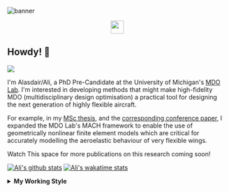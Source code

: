 <!--
# Welcome to Ali's github profile


-->

![banner](https://raw.githubusercontent.com/A-Gray-94/A-Gray-94/main/Images/GitHubProfileBanner.png)
<p align='center'>
<a href="https://www.linkedin.com/in/alasdaircgray/"><img height="30" src="https://github.com/WaylonWalker/WaylonWalker/blob/main/icon/linkedin.png?raw=true"></a>
</p>

## Howdy! 👋

![](https://komarev.com/ghpvc/?username=A-Gray-94&color=blue)

I'm Alasdair/Ali, a PhD Pre-Candidate at the University of Michigan's [MDO Lab](http://mdolab.engin.umich.edu).
I'm interested in developing methods that might make high-fidelity MDO (multidisciplinary design optimisation) a practical tool for designing the next generation of highly flexible aircraft.

For example, in my [MSc thesis](http://resolver.tudelft.nl/uuid:1a6b5001-d213-40d9-bc2c-5e831eda527d), and the [corresponding conference paper](https://www.researchgate.net/publication/348242101_Geometrically_Nonlinear_High-fidelity_Aerostructural_Optimization_for_Highly_Flexible_Wings), I expanded the MDO Lab's MACH framework to enable the use of geometrically nonlinear finite element models which are critical for accurately modelling the aeroelastic behaviour of very flexible wings.

Watch This space for more publications on this research coming soon!

<!--
**A-Gray-94/A-Gray-94** is a ✨ _special_ ✨ repository because its `README.md` (this file) appears on your GitHub profile.

Here are some ideas to get you started:

- 🔭 I’m currently working on ...
- 🌱 I’m currently learning ...
- 👯 I’m looking to collaborate on ...
- 🤔 I’m looking for help with ...
- 💬 Ask me about ...
- 📫 How to reach me: ...
- 😄 Pronouns: ...
- ⚡ Fun fact: ...
-->


[![Ali's github stats](https://github-readme-stats.vercel.app/api?username=A-Gray-94)](https://github.com/anuraghazra/github-readme-stats)
[![Ali's wakatime stats](https://github-readme-stats.vercel.app/api/wakatime?username=ACGray)](https://github.com/anuraghazra/github-readme-stats)


<details>
  <summary>
    <strong>My Working Style</strong>
  </summary>
  
  <!--START_SECTION:waka-->
![Lines of code](https://img.shields.io/badge/From%20Hello%20World%20I%27ve%20Written-4.3%20million%20lines%20of%20code-blue)

**I'm an Early 🐤** 

```text
🌞 Morning    39 commits     █████░░░░░░░░░░░░░░░░░░░░   20.53% 
🌆 Daytime    65 commits     ████████░░░░░░░░░░░░░░░░░   34.21% 
🌃 Evening    78 commits     ██████████░░░░░░░░░░░░░░░   41.05% 
🌙 Night      8 commits      █░░░░░░░░░░░░░░░░░░░░░░░░   4.21%

```
📅 **I'm Most Productive on Friday** 

```text
Monday       31 commits     ████░░░░░░░░░░░░░░░░░░░░░   16.32% 
Tuesday      21 commits     ██░░░░░░░░░░░░░░░░░░░░░░░   11.05% 
Wednesday    30 commits     ████░░░░░░░░░░░░░░░░░░░░░   15.79% 
Thursday     38 commits     █████░░░░░░░░░░░░░░░░░░░░   20.0% 
Friday       46 commits     ██████░░░░░░░░░░░░░░░░░░░   24.21% 
Saturday     11 commits     █░░░░░░░░░░░░░░░░░░░░░░░░   5.79% 
Sunday       13 commits     █░░░░░░░░░░░░░░░░░░░░░░░░   6.84%

```


📊 **This Week I Spent My Time On** 

```text
💬 Programming Languages: 
Python                   15 hrs 14 mins      ███████████████████░░░░░░   77.47% 
Other                    2 hrs 57 mins       ███░░░░░░░░░░░░░░░░░░░░░░   15.03% 
Markdown                 1 hr 14 mins        █░░░░░░░░░░░░░░░░░░░░░░░░   6.31% 
MATLAB                   5 mins              ░░░░░░░░░░░░░░░░░░░░░░░░░   0.43% 
Bash                     3 mins              ░░░░░░░░░░░░░░░░░░░░░░░░░   0.3%

🔥 Editors: 
VS Code                  19 hrs 10 mins      ████████████████████████░   97.41% 
Sublime Text             30 mins             ░░░░░░░░░░░░░░░░░░░░░░░░░   2.59%

🐱‍💻 Projects: 
AE510-FEM                9 hrs 38 mins       ████████████░░░░░░░░░░░░░   49.03% 
AE543-StructDynamics     4 hrs 52 mins       ██████░░░░░░░░░░░░░░░░░░░   24.75% 
FEMpy                    2 hrs 31 mins       ███░░░░░░░░░░░░░░░░░░░░░░   12.83% 
AE588-MDO                1 hr 25 mins        █░░░░░░░░░░░░░░░░░░░░░░░░   7.2% 
pyspline                 29 mins             ░░░░░░░░░░░░░░░░░░░░░░░░░   2.53%

💻 Operating System: 
Linux                    19 hrs 40 mins      █████████████████████████   100.0%

```

**I Mostly Code in Python** 

```text
Python                   7 repos             ████████████░░░░░░░░░░░░░   50.0% 
TeX                      2 repos             ███░░░░░░░░░░░░░░░░░░░░░░   14.29% 
HTML                     1 repo              █░░░░░░░░░░░░░░░░░░░░░░░░   7.14% 
C++                      1 repo              █░░░░░░░░░░░░░░░░░░░░░░░░   7.14% 
MATLAB                   1 repo              █░░░░░░░░░░░░░░░░░░░░░░░░   7.14%

```


**Timeline**

![Chart not found](https://raw.githubusercontent.com/A-Gray-94/A-Gray-94/main/charts/bar_graph.png) 


<!--END_SECTION:waka-->
</details>
